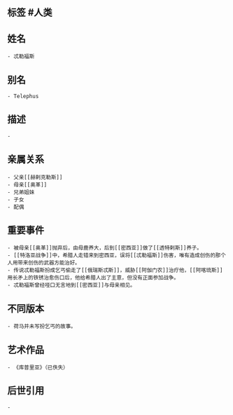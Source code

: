## 标签  #人类
## 姓名
	- 忒勒福斯
## 别名
	- Telephus
## 描述
	-
## 亲属关系
	- 父亲[[赫剌克勒斯]]
	- 母亲[[奥革]]
	- 兄弟姐妹
	- 子女
	- 配偶
## 重要事件
	- 被母亲[[奥革]]抛弃后，由母鹿养大，后到[[密西亚]]做了[[透特剌斯]]养子。
	- [[特洛亚战争]]中，希腊人走错来到密西亚，误将[[忒勒福斯]]伤害，唯有造成创伤的那个人用带来创伤的武器方能治好。
	- 传说忒勒福斯扮成乞丐偷走了[[俄瑞斯忒斯]]，威胁[[阿伽门农]]治疗他，[[阿喀琉斯]]用长矛上的铁锈治愈伤口后，他给希腊人出了主意，但没有正面参加战争。
	- 忒勒福斯曾经哑口无言地到[[密西亚]]与母亲相见。
## 不同版本
	- 荷马并未写扮乞丐的故事。
## 艺术作品
	- 《库普里亚》（已佚失）
## 后世引用
	-
